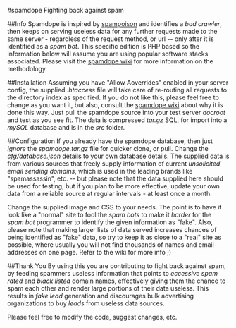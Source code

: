 #spamdope
Fighting back against spam


##Info
Spamdope is inspired by [spampoison](www.spampoison.com) and identifies a _bad crawler_, then keeps on serving useless data for any further requests made to the same server - regardless of the request method, or url -- only after it is identified as a _spam bot_.
This specific edition is PHP based so the information below will assume you are using popular software stacks associated.
Please visit the [spamdope wiki](https://github.com/CharlSteynberg/spamdope/wiki) for more information on the methodology.


##Installation
Assuming you have "Allow Aoverrides" enabled in your server config, the supplied _.htaccess_ file will take care of re-routing all requests to the directory index as specified. If you do not like this, please feel free to change as you want it, but also, consult the [spamdope wiki](https://github.com/CharlSteynberg/spamdope/wiki) about why it is done this way.
Just pull the spamdope source into your test server _docroot_ and test as you see fit.
The data is compressed _tar.gz_ SQL, for import into a _mySQL_ database and is in the _src_ folder.


##Configuration
If you already have the spamdope database, then just _ignore_ the _spamdope.tar.gz_ file for quicker clone, or pull.
Change the _cfg/database.json_ details to your own database details.
The supplied data is from various sources that freely supply information of current _unsolicited email sending domains_, which is used in the leading brands like "spamassassin", etc. -- but please note that the data supplied here should be used for testing, but if you plan to be more effective, update your own data from a reliable source at regular intervals - at least once a month.

Change the supplied image and CSS to your needs. The point is to have it look like a "normal" site to fool the _spam bots_ to make it _harder_ for the _spam bot_ programmer to identify the given information as "fake".
Also, please note that making larger lists of data served increases chances of being identified as "fake" data, so try to keep it as close to a "real" site as possible, where usually you will not find thousands of names and email- addresses on one page.  Refer to the wiki for more info ;)


##Thank You
By using this you are contributing to fight back against spam, by feeding spammers useless information that points to _eccessive spam rated_ and _black listed_ domain names, effectively giving them the chance to spam each other and render large portions of their data useless. This results in _fake lead_ generation and discourages bulk advertising organizations to buy _leads_ from useless data sources.

Please feel free to modify the code, suggest changes, etc.


